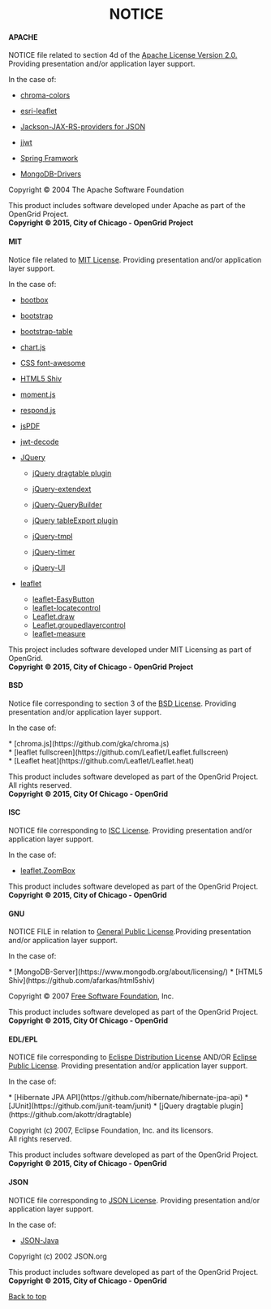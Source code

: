 <h1><div align="center">
 NOTICE
</div></h1>

#### APACHE

NOTICE file related to section 4d of the [Apache License Version 2.0.](http://www.apache.org/) Providing presentation and/or application layer support. 

<p>In the case of:</p>

* [chroma-colors](http://colorbrewer2.org/) 

* [esri-leaflet](https://github.com/Esri/esri-leaflet)

* [Jackson-JAX-RS-providers for JSON]( https://github.com/FasterXML/jackson-jaxrs-providers)

* [jjwt]( https://github.com/jwtk/jjwt)

* [Spring Framwork]( http://projects.spring.io/spring-framework/)

* [MongoDB-Drivers](https://www.mongodb.org/about/licensing/)


Copyright © 2004 The Apache Software Foundation

<p>This product includes software developed under Apache as part of the OpenGrid Project.<br><b>Copyright © 2015, City of Chicago - OpenGrid Project</b></p>

#### MIT

Notice file related to [MIT License](https://opensource.org/licenses/MIT).  Providing presentation and/or application layer support.

<p>In the case of:<br></p>

* [bootbox](http://bootboxjs.com/)

* [bootstrap](http://getbootstrap.com/)

* [bootstrap-table](https://github.com/wenzhixin/bootstrap-table/)

* [chart.js](http://www.chartjs.org/)

* [CSS font-awesome](http://fontawesome.io)

* [HTML5 Shiv](https://github.com/afarkas/html5shiv)

* [moment.js](http://momentjs.com/)

* [respond.js](https://github.com/scottjehl/Respond)

* [jsPDF](https://parall.ax/products/jspdf)

* [jwt-decode](https://github.com/auth0/jwt-decode)

* [JQuery](https://jquery.com/)

	* [jQuery dragtable plugin](https://github.com/akottr/dragtable)
	
	* [jQuery-extendext](https://github.com/mistic100/jQuery.extendext)
	
	* [jQuery-QueryBuilder](https://github.com/mistic100/jQuery-QueryBuilder)
	
	* [jQuery tableExport plugin](https://github.com/hhurz/tableExport.jquery.plugin) 
	
	* [jQuery-tmpl](https://github.com/KanbanSolutions/jquery-tmpl)
	
	* [jQuery-timer](http://jquerytimer.com/)
	* [jQuery-UI](https://jqueryui.com/)
	
* [leaflet](http://leafletjs.com/)
	* [leaflet-EasyButton](https://github.com/CliffCloud/Leaflet.EasyButton)
	* [leaflet-locatecontrol](https://github.com/domoritz/leaflet-locatecontrol)
	* [Leaflet.draw](https://github.com/Leaflet/Leaflet.draw)
	* [Leaflet.groupedlayercontrol](https://github.com/ismyrnow/Leaflet.groupedlayercontrol)
	* [leaflet-measure](https://github.com/ljagis/leaflet-measure)

<p>This project includes software developed under MIT Licensing as part of OpenGrid.<br> <b>Copyright © 2015, City of Chicago - OpenGrid Project</b></p>

#### BSD

Notice file corresponding to section 3 of the [BSD License](https://opensource.org/licenses/BSD-2-Clause). Providing presentation and/or application layer support.

<p>In the case of:<br></p>
* [chroma.js](https://github.com/gka/chroma.js)<br>
* [leaflet fullscreen](https://github.com/Leaflet/Leaflet.fullscreen)<br>
* [Leaflet heat](https://github.com/Leaflet/Leaflet.heat)

<p>This product includes software developed as part of the OpenGrid Project.<br> All rights reserved.<br> <b>Copyright &copy; 2015, City Of Chicago - OpenGrid</b></p> 

#### ISC

NOTICE file corresponding to [ISC License](https://opensource.org/licenses/ISC).  Providing presentation and/or application layer support.

<p>In the case of:</p>

* [leaflet.ZoomBox](https://github.com/consbio/Leaflet.ZoomBox) <br>

<p>This product includes software developed as part of the OpenGrid Project.<br>
<b>Copyright &copy; 2015, City of Chicago - OpenGrid</b></p>

#### GNU

NOTICE FILE  in relation to [General Public License](http://www.gnu.org/licenses/).Providing presentation and/or application layer support.

<p>In the case of:</p> 
* [MongoDB-Server](https://www.mongodb.org/about/licensing/)
* [HTML5 Shiv](https://github.com/afarkas/html5shiv)

Copyright © 2007 [Free Software Foundation](http://fsf.org/), Inc. 

<p>This product includes software developed as part of the OpenGrid Project.<br>
<b>Copyright &copy; 2015, City Of Chicago - OpenGrid</b></p>

#### EDL/EPL

NOTICE file corresponding to [Eclispe Distribution License](https://eclipse.org/org/documents/edl-v10.php) AND/OR [Eclipse Public License](https://eclipse.org/org/documents/epl-v10.php). Providing presentation and/or application layer support.

<p> In the case of: </p>
* [Hibernate JPA API](https://github.com/hibernate/hibernate-jpa-api)
* [JUnit](https://github.com/junit-team/junit)
* [jQuery dragtable plugin](https://github.com/akottr/dragtable)

Copyright (c) 2007, Eclipse Foundation, Inc. and its licensors.<br>
All rights reserved.

<p>This product includes software developed as part of the OpenGrid Project.<br>
<b>Copyright &copy; 2015, City of Chicago - OpenGrid</b></p>

#### JSON

NOTICE file corresponding to [JSON License](http://www.json.org/license.html). Providing presentation and/or application layer support.

<p>In the case of:</p>

* [JSON-Java](https://github.com/douglascrockford/JSON-java)

Copyright (c) 2002 JSON.org

<p>This product includes software developed as part of the OpenGrid Project.<br>
<b>Copyright &copy; 2015, City of Chicago - OpenGrid</b></p>

<a href="#top">Back to top</a>
